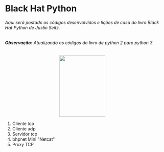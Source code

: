 # Black Hat Python
###### Aqui será postado os códigos desenvolvidos e lições de casa do livro Black Hat Python de Justin Seitz.
###### ***Observação:*** Atualizando os códigos do livro de python 2 para python 3

<div align="center">
<img src="https://images-na.ssl-images-amazon.com/images/I/A1+3VAjQftL.jpg" width="150px" height="200px">
</div>

1. Cliente tcp
2. Cliente udp
3. Servidor tcp
4. bhpnet Mini "Netcat"
5. Proxy TCP